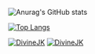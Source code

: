 ![Anurag's GitHub stats](https://github-readme-stats.vercel.app/api?username=DivineJK&show_icons=true&theme=highcontrast) 

[![Top Langs](https://github-readme-stats.vercel.app/api/top-langs/?username=DivineJK&theme=dark&layout=compact)](https://github.com/anuraghazra/github-readme-stats) 

[![DivineJK](https://img.shields.io/endpoint?url=https%3A%2F%2Fatcoder-badges.now.sh%2Fapi%2Fatcoder%2Fjson%2FDivineJK)](https://atcoder.jp/users/DivineJK) [![DivineJK](https://img.shields.io/endpoint?url=https%3A%2F%2Fcodeforces-badges.now.sh%2Fapi%2Fatcoder%2Fjson%2FDivineJK)](https://codeforces.com/profile/DivineJK)

<!--
## Links
<p>
  <a href="https://atcoder.jp/users/ryusuke_h">
<img src="https://user-images.githubusercontent.com/66785066/114270597-415f0080-9a48-11eb-9c6d-ce5c26af141e.png" alt="AtCoder"/>
  </a>
  <a href="https://twitter.com/ryusuke__h">
<img src="https://user-images.githubusercontent.com/66785066/114270556-fb09a180-9a47-11eb-8e89-4fb32966321b.png" alt="Twitter"/>
  </a>
</p> 
-->

